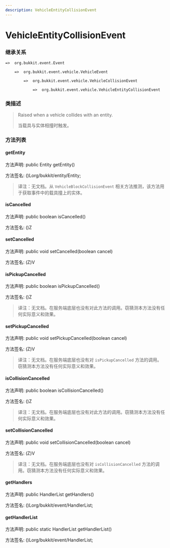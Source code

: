 ```yaml
---
description: VehicleEntityCollisionEvent
---
```


# VehicleEntityCollisionEvent

### 继承关系

    =>  org.bukkit.event.Event

        =>  org.bukkit.event.vehicle.VehicleEvent

            =>  org.bukkit.event.vehicle.VehicleCollisionEvent

                =>  org.bukkit.event.vehicle.VehicleEntityCollisionEvent

### 类描述

> Raised when a vehicle collides with an entity.
> 
> <p>
> 
> 当载具与实体相撞时触发。

### 方法列表

#### getEntity

方法声明: public Entity getEntity()

方法签名: ()Lorg/bukkit/entity/Entity;

> 译注：无文档。从 `VehicleBlockCollisionEvent` 相关方法推测，该方法用于获取事件中的载具撞上的实体。

#### isCancelled

方法声明: public boolean isCancelled()

方法签名: ()Z

#### setCancelled

方法声明: public void setCancelled(boolean cancel)

方法签名: (Z)V

#### isPickupCancelled

方法声明: public boolean isPickupCancelled()

方法签名: ()Z

> 译注：无文档。在服务端底层也没有对此方法的调用。窃猜测本方法没有任何实际意义和效果。

#### setPickupCancelled

方法声明: public void setPickupCancelled(boolean cancel)

方法签名: (Z)V

> 译注：无文档。在服务端底层也没有对 `isPickupCancelled` 方法的调用。窃猜测本方法没有任何实际意义和效果。

#### isCollisionCancelled

方法声明: public boolean isCollisionCancelled()

方法签名: ()Z

> 译注：无文档。在服务端底层也没有对此方法的调用。窃猜测本方法没有任何实际意义和效果。

#### setCollisionCancelled

方法声明: public void setCollisionCancelled(boolean cancel)

方法签名: (Z)V

> 译注：无文档。在服务端底层也没有对 `isCollisionCancelled` 方法的调用。窃猜测本方法没有任何实际意义和效果。

#### getHandlers

方法声明: public HandlerList getHandlers()

方法签名: ()Lorg/bukkit/event/HandlerList;

#### getHandlerList

方法声明: public static HandlerList getHandlerList()

方法签名: ()Lorg/bukkit/event/HandlerList;